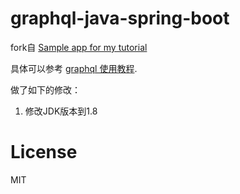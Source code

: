 # graphql-java-spring-boot


fork自 [Sample app for my tutorial](https://github.com/eh3rrera/graphql-java-spring-boot-example)

具体可以参考 [graphql 使用教程](https://www.pluralsight.com/guides/java-and-j2ee/building-a-graphql-server-with-spring-boot). 

做了如下的修改：

1.  修改JDK版本到1.8

# License
MIT
